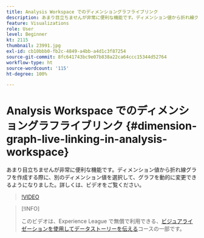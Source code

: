 ```yaml
---
title: Analysis Workspace でのディメンショングラフライブリンク
description: あまり目立ちませんが非常に便利な機能です。ディメンション値から折れ線グラフを作成する際に、別のディメンション値を選択して、グラフを動的に変更できるようになりました。詳しくは、ビデオをご覧ください。
feature: Visualizations
role: User
level: Beginner
kt: 2115
thumbnail: 23991.jpg
exl-id: cb10bbb0-fb2c-4849-a4bb-a4d1c3f87254
source-git-commit: 8fc641743bc9e07b838a22ca64ccc15344d52764
workflow-type: ht
source-wordcount: '115'
ht-degree: 100%

---
```


# Analysis Workspace でのディメンショングラフライブリンク {#dimension-graph-live-linking-in-analysis-workspace}

あまり目立ちませんが非常に便利な機能です。ディメンション値から折れ線グラフを作成する際に、別のディメンション値を選択して、グラフを動的に変更できるようになりました。詳しくは、ビデオをご覧ください。

>[!VIDEO](https://video.tv.adobe.com/v/23991/?quality=12&learn=on)

>[!INFO]
>
> このビデオは、Experience League で無償で利用できる、[ビジュアライゼーションを使用してデータストーリーを伝える](https://experienceleague.adobe.com/?recommended=Analytics-U-1-2021.1.visualizations&amp;lang=ja)コースの一部です。
